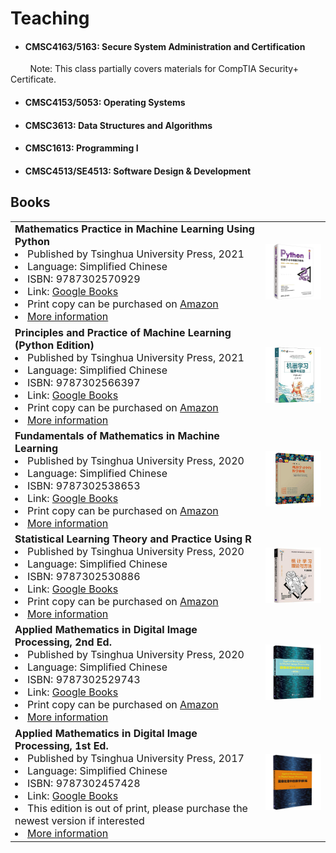 # Teaching

- <h4 id="SSA">CMSC4163/5163: Secure System Administration and Certification</h4>
<p> &nbsp; &nbsp; &nbsp; &nbsp; Note: This class partially covers materials for CompTIA Security+ Certificate. </p>

- <h4 id="OS">CMSC4153/5053: Operating Systems</h4>
- <h4 id="DS">CMSC3613: Data Structures and Algorithms</h4>
- <h4 id="P1">CMSC1613: Programming I</h4>
- <h4 id="SDD">CMSC4513/SE4513: Software Design & Development</h4>

##  <b> Books </b>

<table align=center>

<tr>
    <td width="700">
    <font size=3> <b> Mathematics Practice in Machine Learning Using Python </b> </font> <br>
    <li> <font size=3> Published by Tsinghua University Press, 2021 </font> </li>
    <li> <font size=3> Language: Simplified Chinese </font> </li>
    <li> <font size=3> ISBN: 9787302570929 </font> </li>
    <li> <font size=3> Link: <a href="https://www.google.com/books/edition/Python%E6%9C%BA%E5%99%A8%E5%AD%A6%E4%B9%A0%E4%B8%AD%E7%9A%84%E6%95%B0%E5%AD%A6%E4%BF%AE%E7%82%BC/4NFwzwEACAAJ?hl=en"> Google Books </a> </font> </li>
    <li> <font size=3> Print copy can be purchased on <a href="https://www.amazon.com/Python%E6%9C%BA%E5%99%A8%E5%AD%A6%E4%B9%A0%E4%B8%AD%E7%9A%84%E6%95%B0%E5%AD%A6%E4%BF%AE%E7%82%BC-python%E6%95%B0%E6%8D%AE%E5%88%86%E6%9E%90%E5%85%A5%E9%97%A8-%E7%BC%96%E7%A8%8B%E8%AF%AD%E8%A8%80%E4%B8%8E%E5%B7%A5%E5%85%B7%E5%BC%80%E5%8F%91%E7%A8%8B%E5%BA%8F%E8%AE%BE%E8%AE%A1-%E6%9C%BA%E5%99%A8%E5%AD%A6%E4%B9%A0%E5%8F%8A%E7%9B%B8%E5%85%B3%E8%AF%BE%E7%A8%8B%E7%9A%84%E6%95%99%E5%AD%A6%E5%8F%82%E8%80%83%E4%B9%A6-%E6%B8%85%E5%8D%8E%E5%87%BA%E7%89%88/dp/7302570922/ref=sr_1_1?keywords=9787302570929&linkCode=qs&qid=1687657402&s=books&sr=1-1">Amazon</a> </font> </li>
    <li> <font size=3> <a href="http://www.tup.tsinghua.edu.cn/booksCenter/book_09023301.html">More information</a> </font> </li>
    </td>
    <td width="200">  <img src="pics/book929.jpg" width="180" border=0 alt=""></img> </td>
</tr>

<tr>
    <td width="700">
    <font size=3> <b> Principles and Practice of Machine Learning (Python Edition) </b> </font> <br>
    <li> <font size=3> Published by Tsinghua University Press, 2021 </font> </li>
    <li> <font size=3> Language: Simplified Chinese </font> </li>
    <li> <font size=3> ISBN: 9787302566397 </font> </li>
    <li> <font size=3> Link: <a href="https://www.google.com/books/edition/%E6%9C%BA%E5%99%A8%E5%AD%A6%E4%B9%A0%E5%8E%9F%E7%90%86%E4%B8%8E%E5%AE%9E%E8%B7%B5/lX5UzwEACAAJ?hl=en"> Google Books </a> </font> </li>
    <li> <font size=3> Print copy can be purchased on <a href="https://www.amazon.com/Principles-Practice-Artificial-Intelligence-Technology/dp/7302566399/ref=sr_1_1?keywords=9787302566397&linkCode=qs&qid=1687658151&s=books&sr=1-1">Amazon</a> </font> </li>
    <li> <font size=3> <a href="http://www.tup.tsinghua.edu.cn/booksCenter/book_08946501.html">More information</a> </font> </li>
    </td>
    <td width="200">  <img src="pics/book397.jpg" width="180" border=0 alt=""></img> </td>
</tr>

<tr>
    <td width="700">
    <font size=3> <b> Fundamentals of Mathematics in Machine Learning </b> </font> <br>
    <li> <font size=3> Published by Tsinghua University Press, 2020 </font> </li>
    <li> <font size=3> Language: Simplified Chinese </font> </li>
    <li> <font size=3> ISBN: 9787302538653 </font> </li>
    <li> <font size=3> Link: <a href="https://www.google.com/books/edition/%E6%9C%BA%E5%99%A8%E5%AD%A6%E4%B9%A0%E4%B8%AD%E7%9A%84%E6%95%B0%E5%AD%A6%E4%BF%AE%E7%82%BC/vUNgEAAAQBAJ?hl=en&gbpv=0"> Google Books </a> </font> </li>
    <li> <font size=3> Print copy can be purchased on <a href="https://www.amazon.cn/dp/B08QZ1YQZL"> Amazon</a> </font> </li>
    <li> <font size=3> <a href="http://www.tup.tsinghua.edu.cn/booksCenter/book_07534701.html">More information</a> </font> </li>
    </td>
    <td width="200">  <img src="pics/book653.jpg" width="180" border=0 alt=""></img> </td>
</tr>

<tr>
    <td width="700">
    <font size=3> <b> Statistical Learning Theory and Practice Using R </b> </font> <br>
    <li> <font size=3> Published by Tsinghua University Press, 2020 </font> </li>
    <li> <font size=3> Language: Simplified Chinese </font> </li>
    <li> <font size=3> ISBN: 9787302530886 </font> </li>
    <li> <font size=3> Link: <a href="https://www.google.com/books/edition/%E7%BB%9F%E8%AE%A1%E5%AD%A6%E4%B9%A0%E7%90%86%E8%AE%BA%E4%B8%8E%E6%96%B9%E6%B3%95/jUnPzgEACAAJ?hl=en"> Google Books </a> </font> </li>
    <li> <font size=3> Print copy can be purchased on <a href="https://www.amazon.com/%E7%BB%9F%E8%AE%A1%E5%AD%A6%E4%B9%A0%E7%90%86%E8%AE%BA%E4%B8%8E%E6%96%B9%E6%B3%95-R%E8%AF%AD%E8%A8%80%E7%89%88%EF%BC%88%E4%BA%BA%E5%B7%A5%E6%99%BA%E8%83%BD%E7%A7%91%E5%AD%A6%E4%B8%8E%E6%8A%80%E6%9C%AF%E4%B8%9B%E4%B9%A6%EF%BC%89-%E5%B7%A6%E9%A3%9E/dp/7302530882/ref=sr_1_1?keywords=9787302530886&linkCode=qs&qid=1687656523&s=books&sr=1-1"> Amazon</a> </font> </li>
    <li> <font size=3> <a href="http://www.tup.tsinghua.edu.cn/booksCenter/book_08194501.html">More information</a> </font> </li>
    </td>
    <td width="200">  <img src="pics/book886.jpg" width="180" border=0 alt=""></img> </td>
</tr>

<tr>
    <td width="700">
    <font size=3> <b> Applied Mathematics in Digital Image Processing, 2nd Ed. </b> </font> <br>
    <li> <font size=3> Published by Tsinghua University Press, 2020</font> </li>
    <li> <font size=3> Language: Simplified Chinese</font> </li>
    <li> <font size=3> ISBN: 9787302529743 </font> </li>
    <li> <font size=3> Link: <a href="https://www.google.com/books/edition/%E5%9B%BE%E5%83%8F%E5%A4%84%E7%90%86%E4%B8%AD%E7%9A%84%E6%95%B0%E5%AD%A6%E4%BF%AE%E7%82%BC_%E7%AC%AC2%E7%89%88/UUNgEAAAQBAJ?hl=en&gbpv=0"> Google Books </a> </font> </li>
    <li> <font size=3> Print copy can be purchased on <a href="https://www.amazon.com/dp/7302529744/ref=olp-opf-redir?aod=1&condition=new&tag=bookfinder-test-b2-20"> Amazon</a> </font> </li>
    <li> <font size=3> <a href="http://www.tup.tsinghua.edu.cn/booksCenter/book_08302801.html">More information</a> </font> </li>
    </td>
    <td width="200"> <img src="pics/book743.jpg" width="180" border=0 alt=""></img> </td>
</tr>

<tr>
    <td width="700">
    <font size=3> <b> Applied Mathematics in Digital Image Processing, 1st Ed. </b> </font> <br>
    <li> <font size=3> Published by Tsinghua University Press, 2017 </font> </li>
    <li> <font size=3> Language: Simplified Chinese </font> </li>
    <li> <font size=3> ISBN: 9787302457428 </font> </li>
    <li> <font size=3> Link: <a href="https://www.google.com/books/edition/%E5%9B%BE%E5%83%8F%E5%A4%84%E7%90%86%E4%B8%AD%E7%9A%84%E6%95%B0%E5%AD%A6%E4%BF%AE%E7%82%BC/bTT_wQEACAAJ?hl=en"> Google Books </a> </font> </li>
    <li> <font size=3> This edition is out of print, please purchase the newest version if interested </font> </li>
    <li> <font size=3> <a href="http://www.tup.tsinghua.edu.cn/booksCenter/book_07100101.html">More information</a> </font> </li>
    </td>
    <td width="200">  <img src="pics/book428.jpg" width="180" border=0 alt=""></img> </td>
</tr>

</table>
